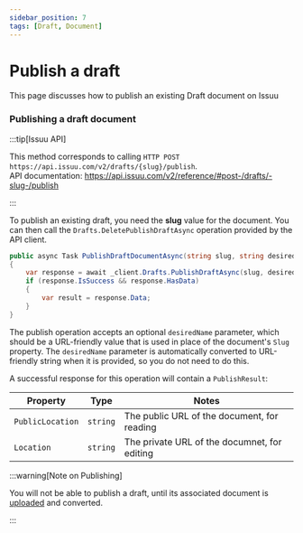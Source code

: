 ```yaml
---
sidebar_position: 7
tags: [Draft, Document]
---
```


# Publish a draft

This page discusses how to publish an existing Draft document on Issuu

### Publishing a draft document

:::tip[Issuu API]

This method corresponds to calling `HTTP POST https://api.issuu.com/v2/drafts/{slug}/publish`.<br />
API documentation: https://api.issuu.com/v2/reference/#post-/drafts/-slug-/publish

:::

To publish an existing draft, you need the __slug__ value for the document.  You can then call the `Drafts.DeletePublishDraftAsync` operation provided by the API client.

```csharp
public async Task PublishDraftDocumentAsync(string slug, string desiredName, CancellationToken ct)
{
    var response = await _client.Drafts.PublishDraftAsync(slug, desiredName, ct);
    if (response.IsSuccess && response.HasData)
    {
        var result = response.Data;
    }    
}
```
The publish operation accepts an optional `desiredName` parameter, which should be a URL-friendly value that is used in place of the document's `Slug` property. The `desiredName` parameter is automatically converted to URL-friendly string when it is provided, so you do not need to do this.

A successful response for this operation will contain a `PublishResult`:

| Property | Type | Notes |
| --- | --- | --- |
| `PublicLocation` | `string` | The public URL of the document, for reading |
| `Location` | `string` | The private URL of the documnet, for editing |

:::warning[Note on Publishing]

You will not be able to publish a draft, until its associated document is [uploaded](/docs/drafts/uploading-files) and converted.

:::